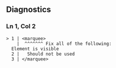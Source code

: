 ## Diagnostics
### Ln 1, Col 2
```marko
> 1 | <marquee>
    |  ^^^^^^^ Fix all of the following:
  Element is visible
  2 |   Should not be used
  3 | </marquee>
```

